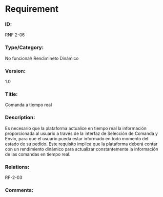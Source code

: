 # Requirement
### ID: 
RNF 2-06

### Type/Category: 
No funcional/ Rendimineto Dinámico 
 
### Version:
1.0

### Title:
Comanda a tiempo real

### Description:
Es necesario que la plataforma actualice en tiempo real la información proporcionada al usuario a través de la interfaz de Selección de Comanda y Envío, para que el usuario pueda estar informado en todo momento del estado de su pedido. Este requisito implica que la plataforma deberá contar con un rendimiento dinámico para actualizar constantemente la información de las comandas en tiempo real.
### Relations:
RF-2-03

### Comments:
